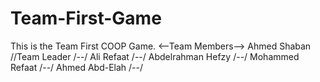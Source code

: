 # Team-First-Game
This is the Team First COOP Game.
<--Team Members-->
Ahmed Shaban //Team Leader /--/ 
Ali Refaat  /--/
Abdelrahman Hefzy /--/ 
Mohammed Refaat  /--/
Ahmed Abd-Elah  /--/

